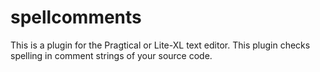 # spellcomments
This is a plugin for the Pragtical or Lite-XL text editor. This plugin checks spelling in comment strings of your source code.
